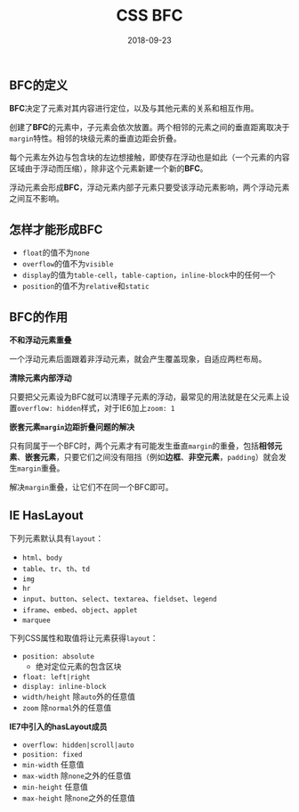 ﻿---
title: CSS BFC
date: 2018-09-23
sidebar: 'auto'
categories:
 - 前端基础
tags:
 - 前端基础
 - CSS
 - CSS3
publish: true
---
## BFC的定义

**BFC**决定了元素对其内容进行定位，以及与其他元素的关系和相互作用。

创建了**BFC**的元素中，子元素会依次放置。两个相邻的元素之间的垂直距离取决于`margin`特性。相邻的块级元素的垂直边距会折叠。

每个元素左外边与包含块的左边想接触，即使存在浮动也是如此（一个元素的内容区域由于浮动而压缩），除非这个元素新建一个新的**BFC**。

浮动元素会形成**BFC**，浮动元素内部子元素只要受该浮动元素影响，两个浮动元素之间互不影响。

## 怎样才能形成BFC

- `float`的值不为`none`
- `overflow`的值不为`visible`
- `display`的值为`table-cell`，`table-caption`，`inline-block`中的任何一个
- `position`的值不为`relative`和`static`

## BFC的作用

**不和浮动元素重叠**

一个浮动元素后面跟着非浮动元素，就会产生覆盖现象，自适应两栏布局。

**清除元素内部浮动**

只要把父元素设为BFC就可以清理子元素的浮动，最常见的用法就是在父元素上设置`overflow: hidden`样式，对于IE6加上`zoom: 1`

**嵌套元素`margin`边距折叠问题的解决**

只有同属于一个BFC时，两个元素才有可能发生垂直`margin`的重叠，包括**相邻元素**、**嵌套元素**，只要它们之间没有阻挡（例如**边框**、**非空元素**，`padding`）就会发生`margin`重叠。

解决`margin`重叠，让它们不在同一个BFC即可。

## IE HasLayout

下列元素默认具有`layout`：

- `html`、`body`
- `table`、`tr`、`th`、`td`
- `img`
- `hr`
- `input`、`button`、`select`、`textarea`、`fieldset`、`legend`
- `iframe`、`embed`、`object`、`applet`
- `marquee`

下列CSS属性和取值将让元素获得`layout`：

- `position: absolute`
  - 绝对定位元素的包含区块
- `float: left|right`
- `display: inline-block`
- `width/height` 除`auto`外的任意值
- `zoom` 除`normal`外的任意值

**IE7中引入的hasLayout成员**

- `overflow: hidden|scroll|auto`
- `position: fixed`
- `min-width` 任意值
- `max-width` 除`none`之外的任意值
- `min-height` 任意值
- `max-height` 除`none`之外的任意值
